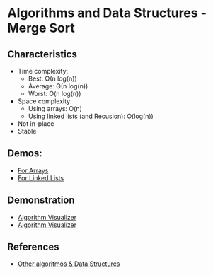 # Algorithms and Data Structures - Merge Sort


## Characteristics
- Time complexity:
    - Best: Ω(n log(n))
    - Average: Θ(n log(n))
    - Worst: O(n log(n))
- Space complexity:
  - Using arrays: O(n)
  - Using linked lists (and Recusion): O(log(n))
- Not in-place
- Stable


## Demos:
- [For Arrays](./src/arrays.py)
- [For Linked Lists](./src/linked_lists.py)


## Demonstration
- [Algorithm Visualizer](https://algorithm-visualizer.org/divide-and-conquer/merge-sort)
- [Algorithm Visualizer](https://www.cs.usfca.edu/~galles/visualization/ComparisonSort.html)


## References
- [Other algoritmos & Data Structures](https://github.com/NelsonBN/algorithms-data-structures)
